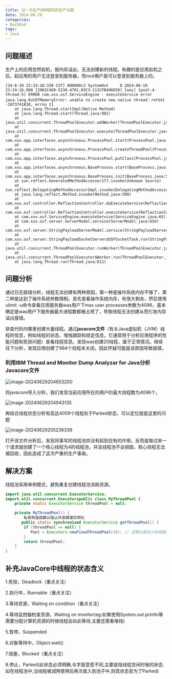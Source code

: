 ```yaml
---
title: 记一次生产OOM宕机的生产问题
date: 2024-06-29
categories:
- BackEnd
tags:
- Java
---
```

## 问题描述

生产上的应用忽然宕机，报内存溢出，无法创建新的线程。有趣的是应用宕机之后，起应用的用户无法登录到服务器，而root用户是可以登录到服务器上的。

```log
[24-6-19 23:24:16:330 CST] 000000c3 SystemOut     O 2024-06-19 23:24:16.098 [2962C469-5230-4701-83C3-111CFB496D58] [was] [pool-4-thread-5] ERROR com.xxx.osf.ServiceEngine - executeService error
java.lang.OutOfMemoryError: unable to create new native thread：retVal -1073741830, errno 11
	at java.lang.Thread.startImpl(Native Method)
	at java.lang.Thread.start(Thread.java:981)
	at java.util.concurrent.ThreadPoolExecutor.addWorker(ThreadPoolExecutor.java:968)
	at java.util.concurrent.ThreadPoolExecutor.execute(ThreadPoolExecutor.java:1378)
	at com.xxx.app.interfaces.asynchronous.ProcessPool.start(ProcessPool.java:65)
	at com.xxx.app.interfaces.asynchronous.ProcessPool.createThreadPool(ProcessPool.java:57)
	at com.xxx.app.interfaces.asynchronous.ProcessPool.putClass(ProcessPool.java:46)
	at com.xxx.app.interfaces.asynchronous.BaseProcess.start(BaseProcess.java:109)
	at com.xxx.app.interfaces.asynchronous.BaseProcess.init(BaseProcess.java:57)
	at sun.reflect.GeneratedMethodAccessor177.invoke(Unknown Source)
	at sun.reflect.DelegatingMethodAccessorImpl.invoke(DelegatingMethodAccessorImpl.java:55)
	at java.lang.reflect.Method.invoke(Method.java:508)
	at com.xxx.osf.controller.ReflactionController.doExecuteService(ReflactionController.java:80)
	at com.xxx.osf.controller.ReflactionController.executeService(ReflactionController.java:48)
	at com.xxx.osf.ServiceEngine.executeService(ServiceEngine.java:65)
	at com.xxx.osf.server.ServerModel.service(ServerModel.java:654)
	at com.xxx.osf.server.StringPayloadServerModel.service(StringPayloadServerModel.java:34)
	at com.xxx.osf.server.StringPayloadSocketServer$OSFSocketTask.run(StringPayloadSocketServer.java:266)
	at java.util.concurrent.ThreadPoolExecutor.runWorker(ThreadPoolExecutor.java:1160)
	at java.util.concurrent.ThreadPoolExecutor$Worker.run(ThreadPoolExecutor.java:635)
	at java.lang.Thread.run(Thread.java:811)
```

## 问题分析

通过日志报错分析，线程无法创建有两种原因，第一种是操作系统内存不够了，第二种是达到了操作系统参数限制。首先查看操作系统内存，有很大剩余，然后使用ulimit -u命令查看应用服务器was用户下max user processes参数为4096，基本确定是was用户下服务器最大进程数都被占用了，导致线程无法创建从而引发内存溢出报错。

排查代码内哪里创建大量线程。通过**javacore文件**（有关Java虚拟机（JVM）线程的信息，例如线程的状态、堆栈跟踪和锁定信息。它通常用于分析应用程序的性能问题和死锁问题）查看线程信息。发现was创建20线程，属于正常情况。继续往下分析，发现应用创建了984个线程未关闭。因此怀疑可能是该原因导致报错。

### 利用IBM Thread and Monitor Dump Analyzar for Java分析Javacore文件

![image-20240629204653200](https://md-img-market.oss-cn-beijing.aliyuncs.com/img/image-20240629204653200.png)

将javacore导入分析，我们发现当前应用所在的用户的最大线程数为4096个。

![image-20240629204943135](https://md-img-market.oss-cn-beijing.aliyuncs.com/img/image-20240629204943135.png)

再结合线程状态分析有高达4009个线程处于Parked状态，可以定位就是这里的问题

![image-20240629205236339](https://md-img-market.oss-cn-beijing.aliyuncs.com/img/image-20240629205236339.png)

打开该文件分析后，发现同事写的线程池并没有起到应有的作用，反而是每过来一个请求就创建了一个核心线程为4的线程池，并且线程池不会销毁，核心线程无法被回收，因此造成了这次严重的生产事故。

## 解决方案

线程池采用单例模式，避免重复创建线程池消耗资源。

```java
import java.util.concurrent.ExecutorService;
import.util.concurrent.Executorspublic class MyThreadPool {
    private static ExecutorService threadPool = null;

    private MyThreadPool() {
        私有构造函数以阻止外部直接实例化
       public static synchronized ExecutorService getThreadPool() {
        if (threadPool == null) {
           Pool = Executors.newFixedThreadPool(10); // 这里以固大小的线程池为示例
        }
        return threadPool;
    }
}

```

## 补充JavaCore中线程的状态含义

1.死锁，Deadlock（重点关注）

2.执行中，Runnable（重点关注）

3.等待资源，Waiting on condition（重点关注）

4.等待监控器检查资源，Waiting on monitor(eg:如果使用System.out.println等需要分配计算机资源的时候线程会如此等待,主要还需看堆栈)

5.暂停，Suspended

6.对象等待中，Object.wait()

7.阻塞，Blocked（重点关注）

8.停止，Parked(此状态必须明确,与字面意思不同,主要是指线程空闲时候的状态.如在线程池中,当线程被调用使用后再次放入到池子中,则其状态变为了Parked)